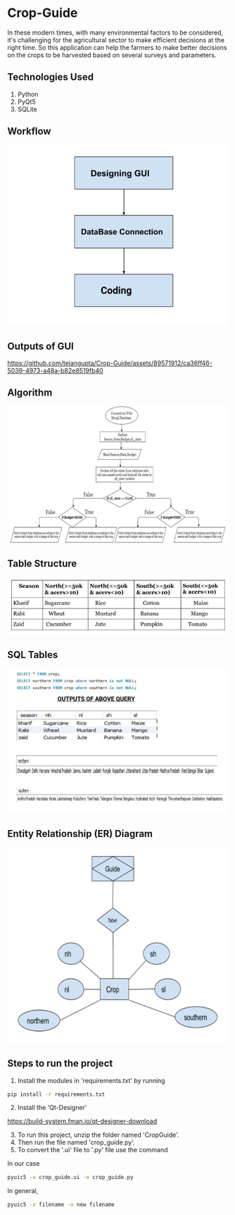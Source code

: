 # Crop-Guide

In these modern times, with many environmental factors to be considered, it's challenging for the agricultural sector to make efficient decisions at the right time. So this application can help the farmers to make better decisions on the crops to be harvested based on several surveys and parameters.

## Technologies Used

1. Python
2. PyQt5
3. SQLite

## Workflow

<img src="images/workflow.png" alt="workflow">

## Outputs of GUI

https://github.com/tejangupta/Crop-Guide/assets/89571912/ca36ff46-5039-4973-a48a-b82e8519fb40

## Algorithm

<img src="images/algorithm.png" alt="algorithm">

## Table Structure

<img src="images/table.png" alt="table">

## SQL Tables

<img src="images/sql.png" alt="sql">

## Entity Relationship (ER) Diagram

<img src="images/er-diagram.png" alt="er">

## Steps to run the project

1. Install the modules in 'requirements.txt' by running

```bash
pip install -r requirements.txt
```

2. Install the 'Qt-Designer'

https://build-system.fman.io/qt-designer-download

3. To run this project, unzip the folder named 'CropGuide'.
4. Then run the file named 'crop_guide.py'.
5. To convert the '.ui' file to '.py' file use the command

In our case 

```bash
pyuic5 -x crop_guide.ui -o crop_guide.py
```

In general,

```bash
pyuic5 -x filename -o new filename
```
